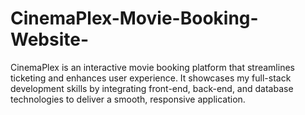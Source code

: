 # CinemaPlex-Movie-Booking-Website-
 CinemaPlex is an interactive movie booking platform that streamlines ticketing and enhances user experience. It showcases my full-stack development skills by integrating front-end, back-end, and database technologies to deliver a smooth, responsive application.
